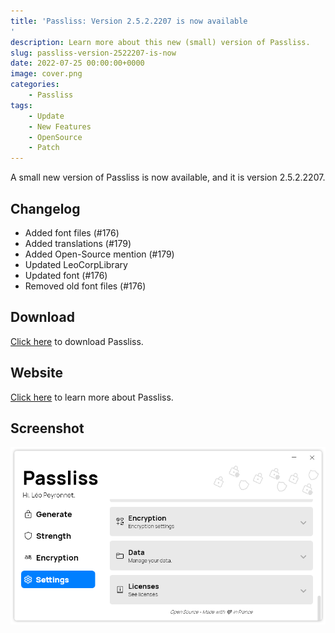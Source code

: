 ```yaml
---
title: 'Passliss: Version 2.5.2.2207 is now available
'
description: Learn more about this new (small) version of Passliss.
slug: passliss-version-2522207-is-now
date: 2022-07-25 00:00:00+0000
image: cover.png
categories:
    - Passliss
tags:
    - Update
    - New Features
    - OpenSource
    - Patch
---
```

A small new version of Passliss is now available, and it is version 2.5.2.2207.

## Changelog

- Added font files (#176)
- Added translations (#179)
- Added Open-Source mention (#179)
- Updated LeoCorpLibrary
- Updated font (#176)
- Removed old font files (#176)

## Download

[Click here](http://tinyurl.com/Passliss) to download Passliss.

## Website

[Click here](https://leocorporation.dev/store/passliss) to learn more about Passliss.

## Screenshot
![The "Settings" page of Passliss](cover.png)